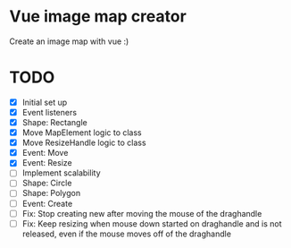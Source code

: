 # Vue image map creator

Create an image map with vue :)

# TODO

- [x] Initial set up
- [x] Event listeners
- [x] Shape: Rectangle
- [x] Move MapElement logic to class
- [x] Move ResizeHandle logic to class
- [x] Event: Move
- [x] Event: Resize
- [ ] Implement scalability
- [ ] Shape: Circle
- [ ] Shape: Polygon
- [ ] Event: Create
- [ ] Fix: Stop creating new after moving the mouse of the draghandle
- [ ] Fix: Keep resizing when mouse down started on draghandle and is not released, even if the mouse moves off of the draghandle
